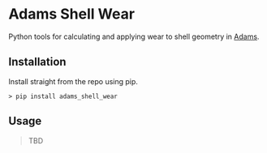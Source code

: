 # Adams Shell Wear

Python tools for calculating and applying wear to shell geometry in [Adams](https://hexagon.com/products/product-groups/computer-aided-engineering-software/adams).

## Installation

Install straight from the repo using pip.
```
> pip install adams_shell_wear
```

## Usage
> TBD
